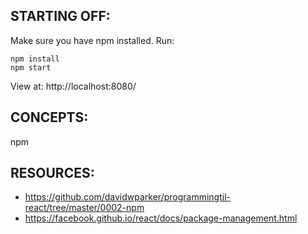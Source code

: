 ## STARTING OFF:

Make sure you have npm installed.
Run:
```
npm install
npm start
```

View at: http://localhost:8080/

## CONCEPTS:

npm

## RESOURCES:

* https://github.com/davidwparker/programmingtil-react/tree/master/0002-npm
* https://facebook.github.io/react/docs/package-management.html
